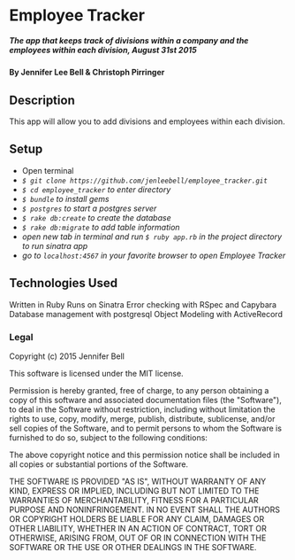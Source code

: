# Employee Tracker

##### The app that keeps track of divisions within a company and the employees within each division, August 31st 2015

#### By Jennifer Lee Bell & Christoph Pirringer

## Description

This app will allow you to add divisions and employees within each division.

## Setup

* Open terminal
* _`$ git clone https://github.com/jenleebell/employee_tracker.git`_
* _`$ cd employee_tracker` to enter directory_
* _`$ bundle` to install gems_
* _`$ postgres` to start a postgres server_
* _`$ rake db:create` to create the database_
* _`$ rake db:migrate` to add table information_
* _open new tab in terminal and run `$ ruby app.rb` in the project directory to run sinatra app_
* _go to `localhost:4567` in your favorite browser to open Employee Tracker_


## Technologies Used

Written in Ruby
Runs on Sinatra
Error checking with RSpec and Capybara
Database management with postgresql
Object Modeling with ActiveRecord

### Legal

Copyright (c) 2015 Jennifer Bell

This software is licensed under the MIT license.

Permission is hereby granted, free of charge, to any person obtaining a copy
of this software and associated documentation files (the "Software"), to deal
in the Software without restriction, including without limitation the rights
to use, copy, modify, merge, publish, distribute, sublicense, and/or sell
copies of the Software, and to permit persons to whom the Software is
furnished to do so, subject to the following conditions:

The above copyright notice and this permission notice shall be included in
all copies or substantial portions of the Software.

THE SOFTWARE IS PROVIDED "AS IS", WITHOUT WARRANTY OF ANY KIND, EXPRESS OR
IMPLIED, INCLUDING BUT NOT LIMITED TO THE WARRANTIES OF MERCHANTABILITY,
FITNESS FOR A PARTICULAR PURPOSE AND NONINFRINGEMENT. IN NO EVENT SHALL THE
AUTHORS OR COPYRIGHT HOLDERS BE LIABLE FOR ANY CLAIM, DAMAGES OR OTHER
LIABILITY, WHETHER IN AN ACTION OF CONTRACT, TORT OR OTHERWISE, ARISING FROM,
OUT OF OR IN CONNECTION WITH THE SOFTWARE OR THE USE OR OTHER DEALINGS IN
THE SOFTWARE.

